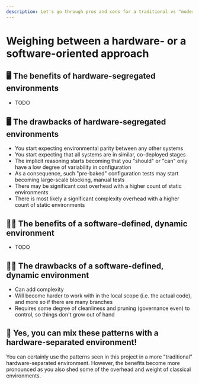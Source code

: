 ```yaml
---
description: Let's go through pros and cons for a traditional vs "modern" approach to environments.
---
```


# Weighing between a hardware- or a software-oriented approach

## 🖥️ The benefits of hardware-segregated environments

- TODO

## 🖥️ The drawbacks of hardware-segregated environments

- You start expecting environmental parity between any other systems
- You start expecting that all systems are in similar, co-deployed stages
- The implicit reasoning starts becoming that you "should" or "can" only have a low degree of variability in configuration
- As a consequence, such "pre-baked" configuration tests may start becoming large-scale blocking, manual tests
- There may be significant cost overhead with a higher count of static environments
- There is most likely a significant complexity overhead with a higher count of static environments

## 🧑‍💻 The benefits of a software-defined, dynamic environment

- TODO

## 🧑‍💻 The drawbacks of a software-defined, dynamic environment

- Can add complexity
- Will become harder to work with in the local scope (i.e. the actual code), and more so if there are many branches
- Requires some degree of cleanliness and pruning (governance even) to control, so things don't grow out of hand

## 🎨 Yes, you can mix these patterns with a hardware-separated environment!

You can certainly use the patterns seen in this project in a more "traditional" hardware-separated environment. However, the benefits become more pronounced as you also shed some of the overhead and weight of classical environments.
